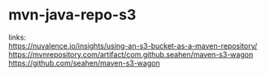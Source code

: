 # mvn-java-repo-s3
links:  
https://nuvalence.io/insights/using-an-s3-bucket-as-a-maven-repository/
https://mvnrepository.com/artifact/com.github.seahen/maven-s3-wagon
https://github.com/seahen/maven-s3-wagon
